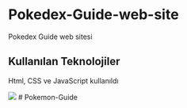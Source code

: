 <h1> Pokedex-Guide-web-site </h1>

Pokedex Guide web sitesi

<h2> Kullanılan Teknolojiler </h2>

Html, CSS ve JavaScript kullanıldı

<img src="ekran-.gif"/>
# Pokemon-Guide
